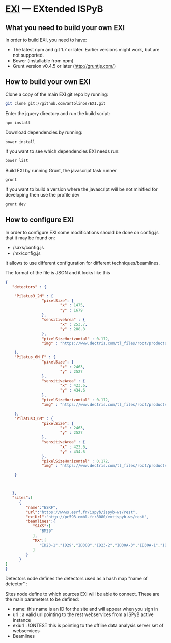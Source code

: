 ﻿[EXI](http://exi.embl.fr/saxs) —  EXtended ISPyB
==================================================


What you need to build your own EXI
--------------------------------------

In order to build EXI, you need to have:
- The latest npm and git 1.7 or later. Earlier versions might work, but are not supported. 
- Bower (installable from npm)
- Grunt version v0.4.5 or later (http://gruntjs.com/)


How to build your own EXI
--------------------------------------

Clone a copy of the main EXI git repo by running:

```bash
git clone git://github.com/antolinos/EXI.git
```

Enter the jquery directory and run the build script:

```bash
npm install
```

Download dependencies by running:

```bash
bower install
```

If you want to see which dependencies EXI needs run:
```bash
bower list
```


Build EXI by running Grunt, the javascript task runner

```bash
grunt
```

If you want to build a version where the javascript will be not minified for developing then use the profile dev

```bash
grunt dev
```

How to configure EXI 
--------------------------------------
In order to configure EXI some modifications should be done on config.js that it may be found on:
* /saxs/config.js 
* /mx/config.js

It allows to use different configuration for different techniques/beamlines.

The format of the file is JSON and it looks like this

```json
{
   "detectors" : {

	"Pilatus3_2M" : {
				"pixelSize": {
						"x" : 1475,
						"y" : 1679
				},
				"sensitiveArea" : {
						"x" : 253.7,
						"y" : 288.8
				},
				"pixelSizeHorizontal" : 0.172,
				"img" : "https://www.dectris.com/tl_files/root/products/PILATUS%20S%20Serie/Systems/PILATUS3_S_2M.png"

	},
	"Pilatus_6M_F" : {
				"pixelSize": {
						"x" : 2463,
						"y" : 2527
				},
				"sensitiveArea" : {
						"x" : 423.6,
						"y" : 434.6
				},
				"pixelSizeHorizontal" : 0.172,
				"img" : "https://www.dectris.com/tl_files/root/products/PILATUS%20S%20Serie/Systems/PILATUS3_S_6M.png"

	},
	"Pilatus3_6M" : {
				"pixelSize": {
						"x" : 2463,
						"y" : 2527
				},
				"sensitiveArea" : {
						"x" : 423.6,
						"y" : 434.6
				},
				"pixelSizeHorizontal" : 0.172,
				"img" : "https://www.dectris.com/tl_files/root/products/PILATUS%20S%20Serie/Systems/PILATUS3_S_6M.png"

	}



   },
   "sites":[
      {
         "name":"ESRF",
         "url":"https://wwws.esrf.fr/ispyb/ispyb-ws/rest",
         "exiUrl":"http://pc593.embl.fr:8080/extispyb-ws/rest",
         "beamlines":{
            "SAXS":[
               "BM29"
            ],
            "MX":[
               "ID23-1","ID29","ID30B","ID23-2","ID30A-3","ID30A-1","ID30A-2","BM14U","BM30A","ID14-1","ID14-2","ID14-3","ID14-4"
            ]
         }
      }
]
}
```

Detectors node defines the detectors used as a hash map "name of detector" : <Properties>

Sites node define to which sources EXI will be able to connect. These are the main parameters to be defined:
* name: this name is an ID for the site and will appear when you sign in
* url : a valid url pointing to the rest webservices from a ISPyB active instance
* exiurl : !ONTEST this is pointing to the offline data analysis server set of webservices
* Beamlines
